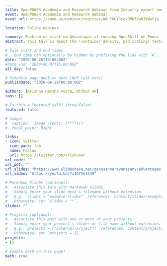 ```yaml
---
title: OpenPOWER Academia and Research Webinar from Industry expert and IBM India ISV Team
event: OpenPOWER Academia and Research Webinar
event_url: https://zoom.us/webinar/register/WN_TUUYGtevQMKfVwD3YWoSjg

location: Online Webinar

summary: Pack-em or stack-em Advantages of running OpenShift on Power
abstract: This talk is about the (container density, pod scaling) tests performed with OpenShift Container Platform (OCP) and compared different architectures. Effectiveness of using IBM Power Systems with OpenShift Container Platform which can host most containers or pods without performance degradation compared to other platforms. A "DevOps" scenario with a workload similar to a MEAN stack (Mongo, Express, Angular, and Node) is selected. The workload was purposeful to further demonstrate the price-performance advantage of using OpenShift with IBM Power/OpenPOWER Platform.

# Talk start and end times.
#   End time can optionally be hidden by prefixing the line with `#`.
date: "2020-06-26T19:00:00Z" 
#date_end: "2030-06-01T15:00:00Z"
all_day: false

# Schedule page publish date (NOT talk date).
publishDate: "2020-06-26T00:00:00Z"

authors: [Krishna Harsha Voora, Mithun HR]
tags: []

# Is this a featured talk? (true/false)
featured: false

# image:
#  caption: 'Image credit: [****]()'
#  focal_point: Right

links:
- icon: twitter
  icon_pack: fab
  name: Follow
  url: https://twitter.com/krishvoor
url_code: ""
url_pdf: ""
url_slides: "https://www.slideshare.net/ganesannarayanasamy/advantages-of-running-openshift-on-poweropenpower-systems"
url_video: "https://youtu.be/7xIQYVeIk40"

# Markdown Slides (optional).
#   Associate this talk with Markdown slides.
#   Simply enter your slide deck's filename without extension.
#   E.g. `slides = "example-slides"` references `content/slides/example-slides.md`.
#   Otherwise, set `slides = ""`.
slides: ""

# Projects (optional).
#   Associate this post with one or more of your projects.
#   Simply enter your project's folder or file name without extension.
#   E.g. `projects = ["internal-project"]` references `content/project/deep-learning/index.md`.
#   Otherwise, set `projects = []`.
projects:
- []

# Enable math on this page?
math: true
---
```

